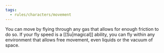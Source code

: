```yaml
---
tags:
  - rules/characters/movement
---
```

You can move by flying through any gas that allows for enough friction to do so.
If your fly speed is a [[Su|magical]] ability, you can fly within any environment that allows free movement, even liquids or the vacuum of space.
